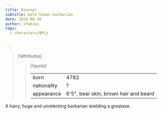 ```yaml
---
title: Bjonnyr
subtitle: male human barbarian
date: 2024-08-30
author: sfakias
tags:
  - characters/NPCs


---
```

> [!attributes]
> 
> > [!quote]
> >
> > | | |
> > | --- | --- |
> > | born | 4782 |
> > | nationality | ? |
> > | appearance | 6'5", bear skin, brown hair and beard |

A hairy, huge and unrelenting barbarian wielding a greataxe.
